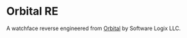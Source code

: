 # Orbital RE

A watchface reverse engineered from [Orbital](https://store-beta.rebble.io/app/52e1360dfae0b7ca550002f8) by Software Logix LLC.
